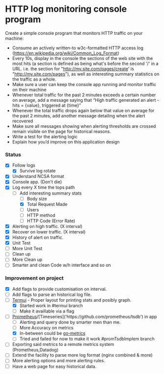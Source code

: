

# HTTP log monitoring console program
Create a simple console program that monitors HTTP traffic on your machine:

- Consume an actively written-to w3c-formatted HTTP access log (https://en.wikipedia.org/wiki/Common_Log_Format)
- Every 10s, display in the console the sections of the web site with the most hits (a section is defined as being what's before the second '/' in a URL. i.e. the section for "http://my.site.com/pages/create' is "http://my.site.com/pages"), as well as interesting summary statistics on the traffic as a whole.
- Make sure a user can keep the console app running and monitor traffic on their machine
- Whenever total traffic for the past 2 minutes exceeds a certain number on average, add a message saying that “High traffic generated an alert - hits = {value}, triggered at {time}”
- Whenever the total traffic drops again below that value on average for the past 2 minutes, add another message detailing when the alert recovered
- Make sure all messages showing when alerting thresholds are crossed remain visible on the page for historical reasons.
- Write a test for the alerting logic
- Explain how you’d improve on this application design

### Status
- [X] Follow logs
    - [X] Survive log rotate
- [x] Understand NCSA format
- [x] Console app. (Don't die)
- [X] Log every X time the tops path
    - [ ] Add interesting summary stats
        - [ ] Body size
        - [X] Total Request Made
        - [ ] Users
        - [ ] HTTP method
        - [ ] HTTP Code (Error Rate)
- [X] Alerting on high traffic. (X interval)
- [X] Recover on lower traffic. (X interval)
- [X] History of alert on traffic.
- [X] Unit Test
- [ ] More Unit Test
- [ ] Clean up
- [ ] More Clean up
- [ ] Smarter and clean Code w/h interface and so on

### Improvement on project
 - [X] Add flags to provide customisation on interval.
 - [ ] Add flags to parse an historical log file.
 - [ ] [Termui]('https://github.com/gizak/termui') - Proper layout for printing stats and posibly graph.
     - [X] Started work in #termui branch 
     - [ ] Make it availlable via a flag
 - [ ] [Prometheus]('https://github.com/prometheus/prometheus')/[Timeseries]('https://github.com/prometheus/tsdb') in app
    - [ ] Alerting and query done by smarter men than me.
    - [ ] More Accuracy on metrics
    - [X] In-between could be [go-metrics]('https://github.com/rcrowley/go-metrics')
    - [ ] Tried and failed for now to make it work #promTsdbImplem branch
 - [ ] Exporting said metrics to a remote metrics system (Prometheus,Datadog)
 - [ ] Extend the facility to parse more log format (nginx combined & more)
 - [ ] More alerting options and more alerting rules.
 - [ ] Have a web page for easy historical data.
